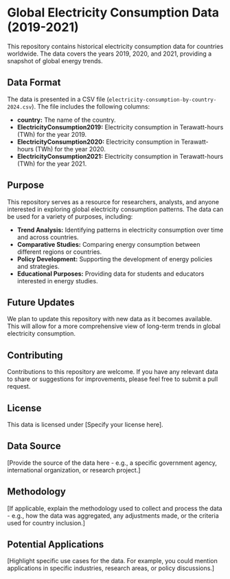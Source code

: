 # Global Electricity Consumption Data (2019-2021)

This repository contains historical electricity consumption data for countries worldwide. The data covers the years 2019, 2020, and 2021, providing a snapshot of global energy trends.

## Data Format

The data is presented in a CSV file (`electricity-consumption-by-country-2024.csv`).  The file includes the following columns:

* **country:** The name of the country.
* **ElectricityConsumption2019:**  Electricity consumption in Terawatt-hours (TWh) for the year 2019.
* **ElectricityConsumption2020:**  Electricity consumption in Terawatt-hours (TWh) for the year 2020.
* **ElectricityConsumption2021:** Electricity consumption in Terawatt-hours (TWh) for the year 2021.

## Purpose

This repository serves as a resource for researchers, analysts, and anyone interested in exploring global electricity consumption patterns. The data can be used for a variety of purposes, including:

* **Trend Analysis:**  Identifying patterns in electricity consumption over time and across countries.
* **Comparative Studies:**  Comparing energy consumption between different regions or countries.
* **Policy Development:**  Supporting the development of energy policies and strategies.
* **Educational Purposes:**  Providing data for students and educators interested in energy studies.

## Future Updates

We plan to update this repository with new data as it becomes available.  This will allow for a more comprehensive view of long-term trends in global electricity consumption.

## Contributing

Contributions to this repository are welcome.  If you have any relevant data to share or suggestions for improvements, please feel free to submit a pull request. 

## License

This data is licensed under [Specify your license here]. 

## Data Source

[Provide the source of the data here - e.g., a specific government agency, international organization, or research project.]

## Methodology

[If applicable, explain the methodology used to collect and process the data - e.g., how the data was aggregated, any adjustments made, or the criteria used for country inclusion.] 

## Potential Applications

[Highlight specific use cases for the data. For example, you could mention applications in specific industries, research areas, or policy discussions.]
